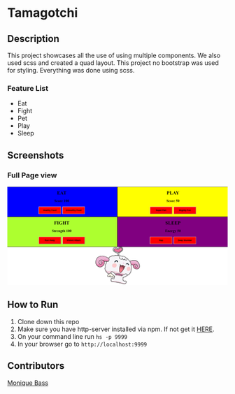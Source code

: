 # Tamagotchi

## Description
This project showcases all the use of using multiple components. We also used scss and created a quad layout. This project no bootstrap was used for styling. Everything was done using scss.

### Feature List
- Eat
- Fight
- Pet
- Play
- Sleep

## Screenshots
### Full Page view
![Main View](./screenshots/tamagotchi.png)


## How to Run
1. Clone down this repo
1. Make sure you have http-server installed via npm. If not get it [HERE](https://www.npmjs.com/package/http-server).
1. On your command line run `hs -p 9999`
1. In your browser go to `http://localhost:9999`

## Contributors
[Monique Bass](https://github.com/Nikababy01)